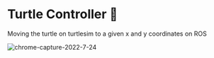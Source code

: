 # Turtle Controller 🐢
Moving the turtle on turtlesim to a given x and y coordinates on ROS

![chrome-capture-2022-7-24](https://user-images.githubusercontent.com/78038233/186479958-b120b920-9395-4c24-85b0-35215766b461.gif)

